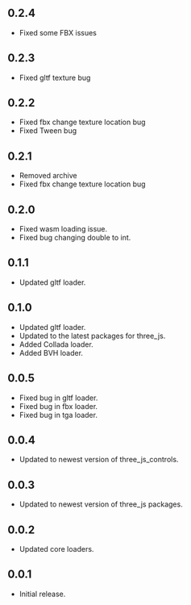 ## 0.2.4

* Fixed some FBX issues

## 0.2.3

* Fixed gltf texture bug

## 0.2.2

* Fixed fbx change texture location bug
* Fixed Tween bug

## 0.2.1

* Removed archive
* Fixed fbx change texture location bug

## 0.2.0

* Fixed wasm loading issue.
* Fixed bug changing double to int.

## 0.1.1

* Updated gltf loader.

## 0.1.0

* Updated gltf loader.
* Updated to the latest packages for three_js.
* Added Collada loader.
* Added BVH loader.

## 0.0.5

* Fixed bug in gltf loader.
* Fixed bug in fbx loader.
* Fixed bug in tga loader.

## 0.0.4

* Updated to newest version of three_js_controls.

## 0.0.3

* Updated to newest version of three_js packages.

## 0.0.2

* Updated core loaders.

## 0.0.1

* Initial release.